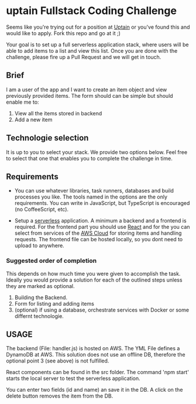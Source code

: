 # uptain Fullstack Coding Challenge

Seems like you're trying out for a position at
[Uptain](https://uptain.de) or you've found this and would like to
apply.  Fork this repo and go at it ;)

Your goal is to set up a full serverless application stack, where users will be able to add items to a list and view this list. Once you are done with the challenge, please fire up a
Pull Request and we will get in touch.

## Brief

I am a user of the app and I want to create an item object and view
previously provided items. The form should can be simple but should enable me to:

1.  View all the items stored in backend
2.  Add a new item


## Technologie selection

It is up to you to select your stack. We provide two options below. Feel free to select that one that enables you to complete the challenge in time.

## Requirements

*   You can use whatever libraries, task runners, databases and build processes you
    like. The tools named in the options are the only requirements. You can write in JavaScript, but TypeScript is encouraged (no CoffeeScript, etc). 



*   Setup a [serverless](https://serverless.com/) application. A minimum a backend and a frontend is required. 
    For the frontend part you should use [React](https://reactjs.org/) and for the you can select from services of the [AWS Cloud](https://aws.amazon.com) for storing items and handling requests. The frontend file can be hosted locally, so you dont need to upload to anywhere.
    

### Suggested order of completion

This depends on how much time you were given to accomplish the task.
Ideally you would provide a solution for each of the outlined steps
unless they are marked as optional.

1.  Building the Backend.
2.  Form for listing and adding items
3.  (optional) if using a database, orchestrate services with Docker or some differnt technologie.

## USAGE

The backend (File: handler.js) is hosted on AWS. The YML File defines a DynamoDB at AWS. This solution does not use an offline DB, therefore the optional point 3 (see above) is not fulfilled.

React components can be found in the src folder. The command 'npm start' starts the local server to test the serverless application.

You can enter two fields (id and name) an save it in the DB. A click on the delete button removes the item from the DB.




